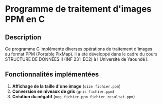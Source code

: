 # Programme de traitement d'images PPM en C

## Description
Ce programme C implémente diverses opérations de traitement d'images au format PPM (Portable PixMap). Il a été développé dans le cadre du cours STRUCTURE DE DONNÉES II (INF 231_EC2) à l'Université de Yaoundé I.

## Fonctionnalités implémentées
1. **Affichage de la taille d'une image** (`size fichier.ppm`)
2. **Conversion en niveaux de gris** (`gris fichier.ppm`)
3. **Création du négatif** (`neg fichier.ppm fichier_resultat.ppm`)
